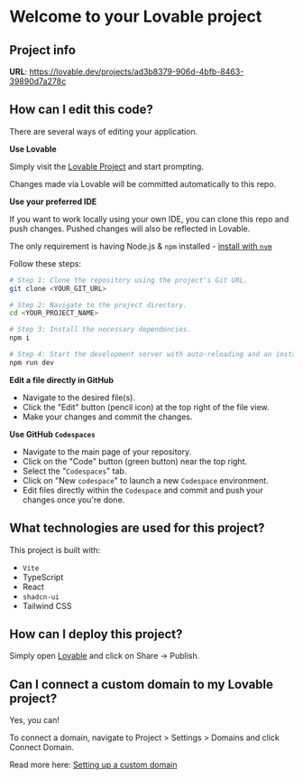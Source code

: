 # Welcome to your Lovable project

## Project info

**URL**: https://lovable.dev/projects/ad3b8379-906d-4bfb-8463-39890d7a278c

## How can I edit this code?

There are several ways of editing your application.

**Use Lovable**

Simply visit the [Lovable Project](https://lovable.dev/projects/ad3b8379-906d-4bfb-8463-39890d7a278c) and start prompting.

Changes made via Lovable will be committed automatically to this repo.

**Use your preferred IDE**

If you want to work locally using your own IDE, you can clone this repo and push changes. Pushed changes will also be reflected in Lovable.

The only requirement is having Node.js & `npm` installed - [install with `nvm`](https://github.com/nvm-sh/nvm#installing-and-updating)

Follow these steps:

```sh
# Step 1: Clone the repository using the project's Git URL.
git clone <YOUR_GIT_URL>

# Step 2: Navigate to the project directory.
cd <YOUR_PROJECT_NAME>

# Step 3: Install the necessary dependencies.
npm i

# Step 4: Start the development server with auto-reloading and an instant preview.
npm run dev
```

**Edit a file directly in GitHub**

- Navigate to the desired file(s).
- Click the "Edit" button (pencil icon) at the top right of the file view.
- Make your changes and commit the changes.

**Use GitHub `Codespaces`**

- Navigate to the main page of your repository.
- Click on the "Code" button (green button) near the top right.
- Select the "`Codespaces`" tab.
- Click on "New `codespace`" to launch a new `Codespace` environment.
- Edit files directly within the `Codespace` and commit and push your changes once you're done.

## What technologies are used for this project?

This project is built with:

- `Vite`
- TypeScript
- React
- `shadcn-ui`
- Tailwind CSS

## How can I deploy this project?

Simply open [Lovable](https://lovable.dev/projects/ad3b8379-906d-4bfb-8463-39890d7a278c) and click on Share -> Publish.

## Can I connect a custom domain to my Lovable project?

Yes, you can!

To connect a domain, navigate to Project > Settings > Domains and click Connect Domain.

Read more here: [Setting up a custom domain](https://docs.lovable.dev/features/custom-domain#custom-domain)
